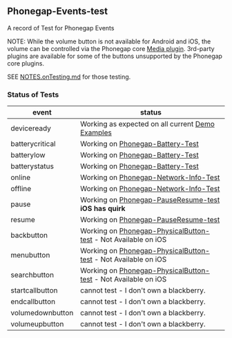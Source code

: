 ## Phonegap-Events-test ##
A record of Test for Phonegap Events

NOTE: While the volume button is not available for Android and iOS, the volume can be controlled via the Phonegap core [Media plugin](http://docs.phonegap.com/en/3.3.0/cordova_media_media.md.html#Media). 3rd-party plugins are available for some of the buttons unsupported by the Phonegap core plugins.

SEE [NOTES.onTesting.md](https://github.com/jessemonroy650/Phonegap-Events-test/blob/master/NOTES.onTesting.md) for those testing.

### Status of Tests ###

event | status 
------|--------
deviceready      | Working as expected on all current [Demo Examples](http://codesnippets.altervista.org/examples/phonegap/demos/PUBLIC.Apps.html)
batterycritical  | Working on [Phonegap-Battery-Test](https://github.com/jessemonroy650/Phonegap-Battery-Test)
batterylow       | Working on [Phonegap-Battery-Test](https://github.com/jessemonroy650/Phonegap-Battery-Test)
batterystatus    | Working on [Phonegap-Battery-Test](https://github.com/jessemonroy650/Phonegap-Battery-Test)
online           | Working on [Phonegap-Network-Info-Test](https://github.com/jessemonroy650/Phonegap-Network-Info-Test)
offline          | Working on [Phonegap-Network-Info-Test](https://github.com/jessemonroy650/Phonegap-Network-Info-Test)
pause            | Working on [Phonegap-PauseResume-test](https://github.com/jessemonroy650/Phonegap-PauseResume-test.git) **iOS has quirk**
resume           | Working on [Phonegap-PauseResume-test](https://github.com/jessemonroy650/Phonegap-PauseResume-test.git)
backbutton       | Working on [Phonegap-PhysicalButton-test](https://github.com/jessemonroy650/Phonegap-PhysicalButton-test.git) - Not Available on iOS
menubutton       | Working on [Phonegap-PhysicalButton-test](https://github.com/jessemonroy650/Phonegap-PhysicalButton-test.git) - Not Available on iOS
searchbutton     | Working on [Phonegap-PhysicalButton-test](https://github.com/jessemonroy650/Phonegap-PhysicalButton-test.git) - Not Available on iOS
startcallbutton  | cannot test - I don't own a blackberry.
endcallbutton    | cannot test - I don't own a blackberry.
volumedownbutton | cannot test - I don't own a blackberry.
volumeupbutton   | cannot test - I don't own a blackberry.


